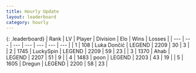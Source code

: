 ```yaml
---
title: Hourly Update
layout: leaderboard
category: hourly
---
```


{: .leaderboard}
| Rank | LV | Player | Division | Elo | Wins | Losses |
| --- | --- | --- | --- | --- | --- | --- |
| <span data-change="0">1</span> | 108 | <span title="ID: 632030">Luka Dončić</span> | LEGEND | <span data-change="0">2209</span> | <span data-change="0">30</span> | <span data-change="0">3</span> |
| <span data-change="0">2</span> | 1745 | <span title="ID: 498412">LuckySpin</span> | LEGEND | <span data-change="0">2209</span> | <span data-change="0">59</span> | <span data-change="0">23</span> |
| <span data-change="0">3</span> | 1370 | <span title="ID: 402846">Ahab</span> | LEGEND | <span data-change="0">2207</span> | <span data-change="0">51</span> | <span data-change="0">9</span> |
| <span data-change="0">4</span> | 1483 | <span title="ID: 540690">poon</span> | LEGEND | <span data-change="0">2203</span> | <span data-change="0">43</span> | <span data-change="0">19</span> |
| <span data-change="0">5</span> | 1605 | <span title="ID: 337810">Dregun</span> | LEGEND | <span data-change="0">2200</span> | <span data-change="0">58</span> | <span data-change="0">23</span> |